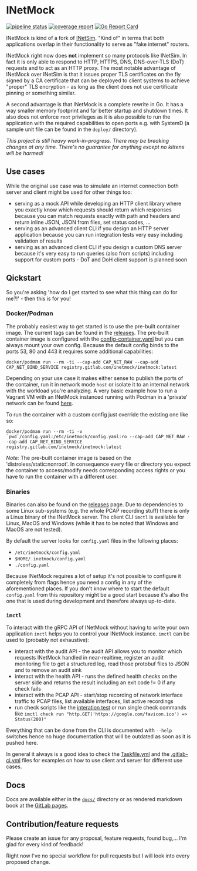 # INetMock

[![pipeline status](https://gitlab.com/inetmock/inetmock/badges/main/pipeline.svg)](https://gitlab.com/inetmock/inetmock/-/commits/main)
[![coverage report](https://gitlab.com/inetmock/inetmock/badges/main/coverage.svg)](https://gitlab.com/inetmock/inetmock/-/commits/main)
[![Go Report Card](https://goreportcard.com/badge/gitlab.com/inetmock/inetmock)](https://goreportcard.com/report/gitlab.com/inetmock/inetmock)

INetMock is kind of a fork of [INetSim](https://www.inetsim.org/).
"Kind of" in terms that both applications overlap in their functionality to serve as "fake internet" routers.

INetMock right now does **not** implement so many protocols like INetSim. In fact it is only able to respond to HTTP,
HTTPS, DNS, DNS-over-TLS (DoT) requests and to act as an HTTP proxy. The most notable advantage of INetMock over INetSim
is that it issues proper TLS certificates on the fly signed by a CA certificate that can be deployed to client systems
to achieve "proper" TLS encryption - as long as the client does not use certificate pinning or something similar.

A second advantage is that INetMock is a complete rewrite in Go. It has a way smaller memory footprint and far better
startup and shutdown times. It also does not enforce `root` privileges as it is also possible to run the application
with the required capabilities to open ports e.g. with SystemD (a sample unit file can be found in the `deploy/`
directory).

_This project is still heavy work-in-progress. There may be breaking changes at any time. There's no guarantee for
anything except no kittens will be harmed!_

## Use cases

While the original use case was to simulate an internet connection both server and client might be used for other things too:

- serving as a mock API while developing an HTTP client library where you exactly know which requests should return which responses because you can match requests exactly with path and headers and return inline JSON, JSON from files, set status codes, ...
- serving as an advanced client CLI if you design an HTTP server application because you can run integration tests very easy including validation of results
- serving as an advanced client CLI if you design a custom DNS server because it's very easy to run queries (also from scripts) including support for custom ports - DoT and DoH client support is planned soon

## Qickstart

So you're asking 'how do I get started to see what this thing can do for me?!' - then this is for you! 

### Docker/Podman

The probably easiest way to get started is to use the pre-built container image.
The current tags can be found in the [releases](https://gitlab.com/inetmock/inetmock/-/releases).
The pre-built container image is configured with the [config-container.yaml](config-container.yaml) but you can always mount your own config.
Because the default config binds to the ports 53, 80 and 443 it requires some additional capabilities:

```
docker/podman run --rm -ti --cap-add CAP_NET_RAW --cap-add CAP_NET_BIND_SERVICE registry.gitlab.com/inetmock/inetmock:latest 
```

Depending on your use case it makes either sense to publish the ports of the container, run it in network mode `host` or isolate it to an internal network with the workload you're analyzing.
A very basic example how to run a Vagrant VM with an INetMock instanced running with Podman in a 'private' network can be found [here](https://gitlab.com/inetmock/examples/-/tree/master/vagrant-libvirt).

To run the container with a custom config just override the existing one like so:

```
docker/podman run --rm -ti -v `pwd`/config.yaml:/etc/inetmock/config.yaml:ro --cap-add CAP_NET_RAW --cap-add CAP_NET_BIND_SERVICE registry.gitlab.com/inetmock/inetmock:latest 
```

_Note:_ The pre-built container image is based on the 'distroless/static:nonroot'.
In consequence every file or directory you expect the container to access/modify needs corresponding access rights or you have to run the container with a different user.

### Binaries

Binaries can also be found on the [releases](https://gitlab.com/inetmock/inetmock/-/release) page.
Due to dependencies to some Linux sub-systems (e.g. the whole PCAP recording stuff) there is only a Linux binary of the INetMock server.
The client CLI `imctl` is available for Linux, MacOS and Windows (while it has to be noted that Windows and MacOS are not tested).

By default the server looks for `config.yaml` files in the following places:

- `/etc/inetmock/config.yaml`
- `$HOME/.inetmock/config.yaml`
- `./config.yaml`

Because INetMock requires a lot of setup it's not possible to configure it completely from flags hence you need a config in any of the aforementioned places.
If you don't know where to start the default `config.yaml` from this repository might be a good start because it's also the one that is used during development and therefore always up-to-date.

### `imctl`

To interact with the gRPC API of INetMock without having to write your own application `imctl` helps you to control your INetMock instance.
`imctl` can be used to (probably not exhaustive):

- interact with the audit API - the audit API allows you to monitor which requests INetMock handled in near-realtime, register an audit monitoring file to get a structured log, read those protobuf files to JSON and to remove an audit sink
- interact with the health API - runs the defined health checks on the server side and returns the result including an exit code != 0 if any check fails
- interact with the PCAP API - start/stop recording of network interface traffic to PCAP files, list available interfaces, list active recordings
- run check scripts like the [interation test](testdata/integration.imcs) or run single check commands like `imctl check run "http.GET('https://google.com/favicon.ico') => Status(200)"`

Everything that can be done from the CLI is documented with `--help` switches hence no huge documentation that will be outdated as soon as it is pushed here.

In general it always is a good idea to check the [Taskfile.yml](Taskfile.yml) and the [.gitlab-ci.yml](.gitlab-ci.yml) files for examples on how to use client and server for different use cases.

## Docs

Docs are available either in the [`docs/`](./docs/) directory or as rendered markdown book at
the [GitLab pages](https://inetmock.gitlab.io/inetmock/).

## Contribution/feature requests

Please create an issue for any proposal, feature requests, found bug,... I'm glad for every kind of feedback!

Right now I've no special workflow for pull requests but I will look into every proposed change.
